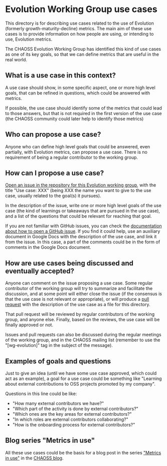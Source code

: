 # Evolution Working Group use cases

This directory is for describing use cases related
to the use of Evolution (formerly growth-maturity-decline) metrics.
The main aim of these use cases is to provide information on
how people are using, or intending to use, Evolution metrics.

The CHAOSS Evolution Working Group has identified this kind of use cases as one of its key
goals, so that we can define metrics that are useful in the real world.

## What is a use case in this context?

A use case should show, in some specific aspect,
one or more high level goals, that can be refined in questions,
which could be answered with metrics.

If possible, the use case should identify some of the metrics that could lead
to those answers, but that is not required in the first version of the use case
(the CHAOSS community could later help to identify those metrics)

## Who can propose a use case?

Anyone who can define high level goals that could be answered, even partially,
with Evolution metrics, can propose a use case.
There is no requirement of being a regular contributor to the working group.

## How can I propose a use case?

[Open an issue in the repository for this Evolution working group](https://github.com/chaoss/wg-evolution/issues/new),
with the title "Use case: XXX" (being XXX the name you want to give to the use case,
usually related to the goal(s) it pursues).

In the description of the issue, write one or more high level goals of the use case
(the kind of learnings or takeaways that are pursued in the use case),
and a list of the questions that could be relevant for
reaching that goal.

If you are not familiar with GitHub issues, you can check the
[documentation about how to open a GitHub issue](https://help.github.com/articles/creating-an-issue/).
If you find it could help,
use an auxiliary document in Google Docs with the description
of the use case, and link it from the issue. In this case, a part
of the comments could be in the form of comments in the Google Docs document.

## How are use cases being discussed and eventually accepted?

Anyone can comment on the issue proposing a use case.
Some regular contributor of the working group will try to summarize
and facilitate the discussion, and at some point will either close the issue
(if the consensus is that the use case is not relevant or appropriate),
or will produce a [pull request](https://help.github.com/articles/about-pull-requests/)
with the description of the use case as a file for this directory.

That pull request will be reviewed by regular contributors of the working group,
and anyone else. Finally, based on the reviews, the use case will be
finally approved or not.

Issues and pull requests can also be discussed during the regular meetings of the working group,
and in the CHAOSS mailing list (remember to use the "\[wg-evolution\]" tag in the subject of the message).

## Examples of goals and questions

Just to give an idea (until we have some use case approved, which could act as an example),
a goal for a use case could be something like "Learning about external contributions to OSS projects promoted by
my company".

Questions in this line could be like:
 
* "How many external contributors we have?"
* "Which part of the activity is done by external contributors?"
* "Which ones are the  key areas for external contributors?"
* "In which roles are external contributors collaborating?"
* "How is the onboarding process for external contributors?"

## Blog series "Metrics in use"

All these use cases could be the basis for a blog post in the series
["Metrics in use"](https://docs.google.com/document/d/1p9FZM6rixjiEsxXQ7Ij-mbGCJKm_OrOQ6nd3oIBRnto/edit#heading=h.i08ikslakwjv)
in the [CHAOSS blog](https://chaoss.community/community/). 
